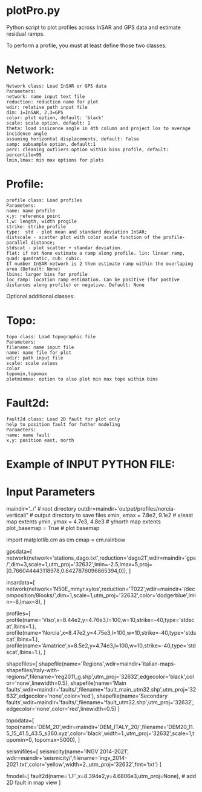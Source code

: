 # plotPro.py 

Python script to plot profiles across InSAR and GPS data and estimate residual ramps. 

To perform a profile, you must at least define those two classes: 

Network:
============
    Network class: Load InSAR or GPS data 
    Parameters: 
    network: name input text file
    reduction: reduction name for plot
    wdir: relative path input file
    dim: 1=InSAR, 2,3=GPS
    color: plot option, default: 'black' 
    scale: scale option, default: 1
    theta: load insicence angle in 4th column and project los to average incidence angle
    assuming horizontal displacements, default: False
    samp: subsample option, default:1 
    perc: cleaning outliers option within bins profile, default: percentile=95
    lmin,lmax: min max options for plots

Profile:
============
    profile class: Load profiles 
    Parameters: 
    name: name profile
    x,y: reference point 
    l,w: length, width progile
    strike: strike profile
    type:  std - plot mean and standard deviation InSAR;
    distscale - scatter plot with color scale function of the profile-parallel distance;
    stdscat - plot scatter + standar deviation. 
    flat: if not None estimate a ramp along profile. lin: linear ramp, quad: quadratic, cub: cubic.
    If number InSAR network is 2 then estimate ramp within the overlaping area (Default: None)
    lbins: larger bins for profile
    loc_ramp: location ramp estimation. Can be positive (for postive distances along profile) or negative. Default: None

Optional additional classes:

Topo:
============
    topo class: Load topographic file 
    Parameters: 
    filename: name input file
    name: name file for plot
    wdir: path input file
    scale: scale values
    color
    topomin,topomax
    plotminmax: option to also plot min max topo within bins

Fault2d:
============
    fault2d class: Load 2D fault for plot only
    help to position fault for futher modeling
    Parameters: 
    name: name fault
    x,y: position east, north

Example of INPUT PYTHON FILE:
============

# Input Parameters
maindir='../' # root directory 
outdir=maindir+'output/profiles/norcia-vertical/' # output directory to save files
xmin, xmax = 7.8e2, 9.1e2 # x/east map extents
ymin, ymax = 4.7e3, 4.8e3 # y/north map extents
plot_basemap = True # plot basemap 

import matplotlib.cm as cm
cmap = cm.rainbow

gpsdata=[
        network(network='stations_dago.txt',reduction='dago21',wdir=maindir+'gps/',dim=3,scale=1,utm_proj='32632',lmin=-2.5,lmax=5,proj=[0.766044443118978,0.6427876096865394,0]),
]

insardata=[
        network(network='N50E_mmyr.xylos',reduction='T022',wdir=maindir+'/decomposition/8looks/',dim=1,scale=1,utm_proj='32632',color='dodgerblue',lmin=-8,lmax=8),
]

profiles=[
         profile(name='Viso',x=8.44e2,y=4.76e3,l=100,w=10,strike=-40,type='stdscat',lbins=1.),
         profile(name='Norcia',x=8.47e2,y=4.75e3,l=100,w=10,strike=-40,type='stdscat',lbins=1.),
         profile(name='Amatrice',x=8.5e2,y=4.74e3,l=100,w=10,strike=-40,type='stdscat',lbins=1.),
        ]

shapefiles=[
        shapefile(name='Regions',wdir=maindir+'italian-maps-shapefiles/italy-with-regions/',filename='reg2011_g.shp',utm_proj='32632',edgecolor='black',color='none',linewidth=0.5),
        shapefile(name='Main faults',wdir=maindir+'faults/',filename='fault_main_utm32.shp',utm_proj='32632',edgecolor='none',color='red'),
        shapefile(name='Secondary faults',wdir=maindir+'faults/',filename='fault_utm32.shp',utm_proj='32632',edgecolor='none',color='red',linewidth=0.5)
        ]

topodata=[
        topo(name='DEM_20',wdir=maindir+'DEM_ITALY_20/',filename='DEM20_11.5_15_41.5_43.5_s360.xyz',color='black',width=1.,utm_proj='32632',scale=1,topomin=0, topomax=5000),
        ]

seismifiles=[
        seismicity(name='INGV 2014-2021', wdir=maindir+'seismicity/',filename='ingv_2014-2021.txt',color='yellow',width=2.,utm_proj='32632',fmt='txt')
]

fmodel=[
		fault2d(name='LF',x=8.394e2,y=4.6806e3,utm_proj=None), # add 2D fault in map view
]
